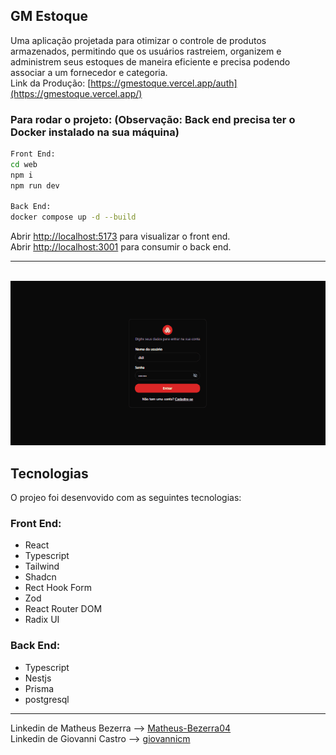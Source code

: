 ## GM Estoque

Uma aplicação projetada para otimizar o controle de produtos armazenados, permitindo que os usuários rastreiem, organizem e administrem seus estoques de maneira eficiente e precisa podendo associar a um fornecedor e categoria.
<br /> Link da Produção: [https://gmestoque.vercel.app/auth](https://gmestoque.vercel.app/)

### Para rodar o projeto: (Observação: Back end precisa ter o Docker instalado na sua máquina)

```bash
Front End:
cd web
npm i
npm run dev

Back End:
docker compose up -d --build
```

Abrir [http://localhost:5173](http://localhost:5173) para visualizar o front end. <br />
Abrir [http://localhost:3001](http://localhost:3001) para consumir o back end.

<hr><br>

<img src="videos/gm_estoque.gif" alt="Demonstração do sistema" />

## Tecnologias

O projeo foi desenvovido com as seguintes tecnologias:

### Front End:
- React
- Typescript
- Tailwind
- Shadcn
- Rect Hook Form
- Zod
- React Router DOM
- Radix UI

### Back End:
- Typescript
- Nestjs
- Prisma
- postgresql

---

Linkedin de Matheus Bezerra --> <a href="https://www.linkedin.com/in/matheus-bezerra04/">Matheus-Bezerra04</a> <br />
Linkedin de Giovanni Castro --> <a href="https://www.linkedin.com/in/giovannicm/">giovannicm</a>
